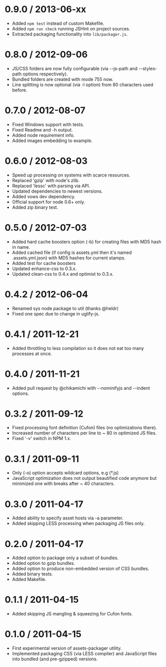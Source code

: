 0.9.0 / 2013-06-xx
==================

  * Added `npm test` instead of custom Makefile.
  * Added `npm run check` running JSHint on project sources.
  * Extracted packaging functionality into `lib/packager.js`.

0.8.0 / 2012-09-06
==================

  * JS/CSS folders are now fully configurable (via --js-path and --styles-path options respectively).
  * Bundled folders are created with mode 755 now.
  * Line splitting is now optional (via -l option) from 80 characters used before.

0.7.0 / 2012-08-07
==================

  * Fixed Windows support with tests.
  * Fixed Readme and -h output.
  * Added node requirement info.
  * Added images embedding to example.

0.6.0 / 2012-08-03
==================

  * Speed up processing on systems with scarce resources.
  * Replaced 'gzip' with node's zlib.
  * Replaced 'lessc' with parsing via API.
  * Updated dependencies to newest versions.
  * Added vows dev dependency.
  * Official support for node 0.6+ only.
  * Added zip binary test.

0.5.0 / 2012-07-03
==================

  * Added hard cache boosters option (-b) for creating files with MD5 hash in name.
  * Added cached file (if config is assets.yml then it's named .assets.yml.json) with MD5 hashes for current stamps.
  * Added test for cache boosters
  * Updated enhance-css to 0.3.x.
  * Updated clean-css to 0.4.x and optimist to 0.3.x.

0.4.2 / 2012-06-04
==================

  * Renamed sys node package to util (thanks @heldr)
  * Fixed one spec due to change in uglify-js.

0.4.1 / 2011-12-21
==================

  * Added throttling to less compilation so it does not eat too many processes at once.

0.4.0 / 2011-11-21
==================

  * Added pull request by @chikamichi with --nominifyjs and --indent options.

0.3.2 / 2011-09-12
==================

  * Fixed processing font definition (Cufon) files (no optimizations there).
  * Increased number of characters per line to ~ 80 in optimized JS files.
  * Fixed '-v' switch in NPM 1.x.

0.3.1 / 2011-09-11
==================

  * Only (-o) option accepts wildcard options, e.g (*.js)
  * JavaScript optimization does not output beautified code anymore but minimized one with breaks after ~ 40 characters.

0.3.0 / 2011-04-17
==================

  * Added ability to specify asset hosts via -a parameter.
  * Added skipping LESS processing when packaging JS files only.

0.2.0 / 2011-04-17
==================

  * Added option to package only a subset of bundles.
  * Added option to gzip bundles.
  * Added option to produce non-embedded version of CSS bundles.
  * Added binary tests.
  * Added Makefile.

0.1.1 / 2011-04-15
==================

  * Added skipping JS mangling & squeezing for Cufon fonts.

0.1.0 / 2011-04-15
==================

  * First experimental version of assets-packager utility.
  * Implemented packaging CSS (via LESS compiler) and JavaScript files into bundled (and pre-gzipped) versions.
